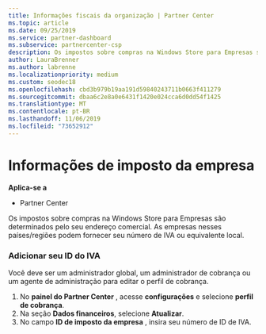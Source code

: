 ```yaml
---
title: Informações fiscais da organização | Partner Center
ms.topic: article
ms.date: 09/25/2019
ms.service: partner-dashboard
ms.subservice: partnercenter-csp
description: Os impostos sobre compras na Windows Store para Empresas são determinados pelo seu endereço comercial. As empresas nesses países/regiões podem fornecer seu número de IVA ou equivalente local.
author: LauraBrenner
ms.author: labrenne
ms.localizationpriority: medium
ms.custom: seodec18
ms.openlocfilehash: cbd3b979b19aa191d59840243711b0663f411279
ms.sourcegitcommit: dbaa6c2e8a0e6431f1420e024cca6d0dd54f1425
ms.translationtype: MT
ms.contentlocale: pt-BR
ms.lasthandoff: 11/06/2019
ms.locfileid: "73652912"
---
```

# <a name="company-tax-information"></a>Informações de imposto da empresa

**Aplica-se a**

-  Partner Center

Os impostos sobre compras na Windows Store para Empresas são determinados pelo seu endereço comercial. As empresas nesses países/regiões podem fornecer seu número de IVA ou equivalente local.

### <a name="add-your-vat-id"></a>Adicionar seu ID do IVA

Você deve ser um administrador global, um administrador de cobrança ou um agente de administração para editar o perfil de cobrança.

1.  No **painel do Partner Center** , acesse **configurações** e selecione **perfil de cobrança**.
2.  Na seção **Dados financeiros**, selecione **Atualizar**.
3.  No campo **ID de imposto da empresa** , insira seu número de ID de IVA.



 



